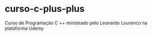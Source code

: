 # curso-c-plus-plus

Curso de Programação C ++ ministrado pelo Leonardo Lourenco na plataforma Udemy
